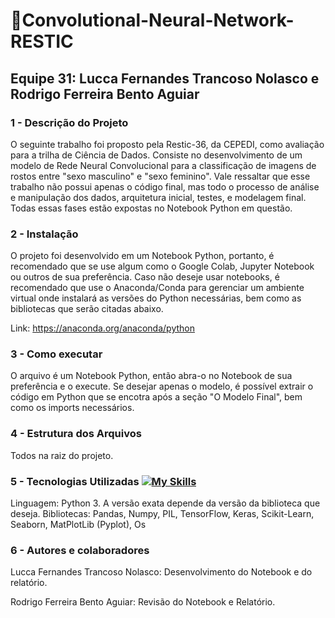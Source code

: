 # 🧠Convolutional-Neural-Network-RESTIC

## Equipe 31: Lucca Fernandes Trancoso Nolasco e Rodrigo Ferreira Bento Aguiar

### 1 - Descrição do Projeto
O seguinte trabalho foi proposto pela Restic-36, da CEPEDI, como avaliação para a trilha de Ciência de Dados. Consiste no desenvolvimento de um modelo de Rede Neural Convolucional para a classificação de imagens de rostos entre "sexo masculino" e "sexo feminino". Vale ressaltar que esse trabalho não possui apenas o código final, mas todo o processo de análise e manipulação dos dados, arquitetura inicial, testes, e modelagem final. Todas essas fases estão expostas no Notebook Python em questão.

### 2 - Instalação
O projeto foi desenvolvido em um Notebook Python, portanto, é recomendado que se use algum como o Google Colab, Jupyter Notebook ou outros de sua preferência. Caso não deseje usar notebooks, é recomendado que use o Anaconda/Conda para gerenciar um ambiente virtual onde instalará as versões do Python necessárias, bem como as bibliotecas que serão citadas abaixo.

Link: https://anaconda.org/anaconda/python

### 3 - Como executar
O arquivo é um Notebook Python, então abra-o no Notebook de sua preferência e o execute. Se desejar apenas o modelo, é possível extrair o código em Python que se encotra após a seção "O Modelo Final", bem como os imports necessários.

### 4 - Estrutura dos Arquivos
Todos na raiz do projeto.

### 5 - Tecnologias Utilizadas [![My Skills](https://skillicons.dev/icons?i=python,sklearn,tensorflow)](https://skillicons.dev)
Linguagem: Python 3. A versão exata depende da versão da biblioteca que deseja.
Bibliotecas: Pandas, Numpy, PIL, TensorFlow, Keras, Scikit-Learn, Seaborn, MatPlotLib (Pyplot), Os

### 6 - Autores e colaboradores
Lucca Fernandes Trancoso Nolasco: Desenvolvimento do Notebook e do relatório.

Rodrigo Ferreira Bento Aguiar: Revisão do Notebook e Relatório.
